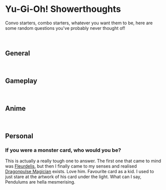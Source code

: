 # Yu-Gi-Oh! Showerthoughts
<!-- #SQUARK live! dev!
| dest = yugioh/showerthoughts
| shard = yugioh / lists
-->

Convo starters, combo starters, whatever you want them to be, here are some random questions you've probably never thought of!


<br>


## General


<br>


## Gameplay


<br>


## Anime


<br>


## Personal

### If you were a monster card, who would you be?
This is actually a really tough one to answer. The first one that came to mind was [Fleurdelis](~), but then I finally came to my senses and realised [Dragonpulse Magician](~) exists. Love him. Favourite card as a kid. I used to just stare at the artwork of his card under the light. What can I say, Pendulums are hella mesmerising.


<br>

